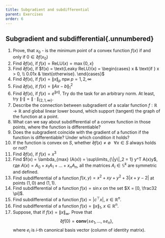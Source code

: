 ```yaml
---
title: Subgradient and subdifferential
parent: Exercises
order: 6
---
```


## Subgradient and subdifferential{.unnumbered}

1. Prove, that $x_0$ - is the minimum point of a convex function $f(x)$ if and only if $0 \in \partial f(x_0)$
1. Find $\partial f(x)$, if $f(x) = \text{ReLU}(x) = \max \{0, x\}$
1. Find $\partial f(x)$, if $f(x) = \text{Leaky ReLU}(x) = \begin{cases}
    x & \text{if } x > 0, \\
    0.01x & \text{otherwise}.
\end{cases}$
1. Find $\partial f(x)$, if $f(x) = \|x\|_p$ при $p = 1,2, \infty$
1. Find $\partial f(x)$, if $f(x) = \|Ax - b\|_1^2$
1. Find $\partial f(x)$, if $f(x) = e^{\|x\|}$. Try do the task for an arbitrary norm. At least, try $\|\cdot\| = \|\cdot\|_{\{2,1,\infty\}}$.
1. Describe the connection between subgradient of a scalar function $f: \mathbb{R} \to \mathbb{R}$ and global linear lower bound, which support (tangent) the graph of the function at a point.
1. What can we say about subdifferential of a convex function in those points, where the function is differentiable?
1. Does the subgradient coincide with the gradient of a function if the function is differentiable? Under which condition it holds?
1. If the function is convex on $S$, whether $\partial f(x) \neq \emptyset  \;\;\; \forall x \in S$ always holds or not?
1. Find $\partial f(x)$, if $f(x) = x^3$
1. Find $f(x) = \lambda_{max} (A(x)) = \sup\limits_{\|y\|_2 = 1} y^T A(x)y$, где $A(x) = A_0 + x_1A_1 + \ldots + x_nA_n$, all the matrices $A_i \in \mathbb{S}^k$ are symmetric and defined.
1. Find subdifferential of a function $f(x,y) = x^2 + xy + y^2 + 3\vert x + y − 2\vert$ at points $(1,0)$ and $(1,1)$.
1. Find subdifferential of a function $f(x) = \sin x$ on the set $X = [0, \frac32 \pi]$.
1. Find subdifferential of a function $f(x) = \vert c^{\top}x\vert, \; x \in \mathbb{R}^n$.
1. Find subdifferential of a function $f(x) = \|x\|_1, \; x \in \mathbb{R}^n$.
1. Suppose, that if $f(x) = \|x\|_\infty$. Prove that
    $$
    \partial f(0) = \textbf{conv}\{\pm e_1, \ldots , \pm e_n\},
    $$
    where $e_i$ is $i$-th canonical basis vector (column of identity matrix).
